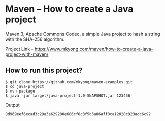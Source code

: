 # Maven – How to create a Java project
Maven 3, Apache Commons Codec, a simple Java project to hash a string with the SHA-256 algorithm.

Project Link - https://www.mkyong.com/maven/how-to-create-a-java-project-with-maven/

## How to run this project?
```
$ git clone https://github.com/mkyong/maven-examples.git
$ cd java-project
$ mvn package 
$ java -jar target/java-project-1.0-SNAPSHOT.jar 123456
```
Output
```
8d969eef6ecad3c29a3a629280e686cf0c3f5d5a86aff3ca12020c923adc6c92
```
